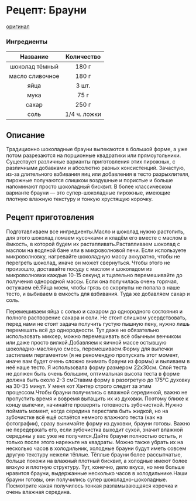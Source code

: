 # Рецепт: Брауни
[оригинал](https://art-lunch.ru/recipe/brauni_foto/)

### Ингредиенты 
| Название				| Количество	|
| :---------------:		|:-------------:|
| шоколад тёмный 		| 180 г			|
| масло сливочное 		| 180 г			|
| яйца 					| 3 шт.			|
| мука 					| 75 г			|
| сахар 				| 250 г			|
| соль 					| 1/4 ч. ложки	|

## Описание
Традиционно шоколадные брауни выпекаются в большой форме, а уже потом разрезаются на порционные квадратики или прямоугольники. Существует различные варианты приготовления этих пирожных, с различными добавками и абсолютно разных консистенций. Зачастую, из-за длительного взбивания яиц или добавления в тесто разрыхлителя, пирожные получаются слишком воздушные и пористые и больше напоминают просто шоколадный бисквит. В более классическом варианте брауни — это супер-шоколадные пирожные, имеющие плотную влажную текстуру и тонкую хрустящую корочку. 

## Рецепт приготовления
Подготавливаем все ингредиенты.Масло и шоколад нужно растопить, для этого шоколад ломаем кусочками и кладём его вместе с маслом в ёмкость, в которой будем их растапливать.Растапливаем шоколад с маслом на водяной бане или в микроволновой печи. Если используете микроволновку, нагревайте шоколадную массу аккуратно, чтобы не перегреть шоколад, иначе он может свернуться. Чтобы этого не произошло, доставайте посуду с маслом и шоколадом из микроволновки каждые 10-15 секунд и тщательно перемешивайте до получения однородной массы. Если она получилась очень горячая, остужаем её.Яйца моем, чтобы грязь со скорлупы не попала в наше тесто, и выбиваем в емкость для взбивания. Туда же добавляем сахар и соль.

Перемешиваем яйца с солью и сахаром до однородного состояния и полного растворение сахара и соли. Не стоит слишком усердствовать, перед нами не стоит задача получить густую пышную пену, нужно лишь перемешать всё до однородности. Тут даже не обязательно использовать миксер, можно перемешивать всё обычным венчиком или даже просто вилкой.Добавляем к яичной массе остывшую шоколадно-масляную смесь, перемешиваем.Форму для выпечки застилаем пергаментом (я не рекомендую пропускать этот момент, иначе вам будет очень сложно внимать брауни из формы) и выливаем в неё наше тесто. Я использовала форму размером 22х30см. Слой теста не должен быть очень большим, оптимальная высота теста в форме должна быть около 2-3 смСтавим форму в разогретую до 175°С духовку на 30-35 минут. У меня кот Хантер строго следит за этим процессом.Чтобы брауни получились с влажной серединкой, важно не пропустить время и вовремя вытащить их из духовки. Поэтому ближе к концу выпечки, начинайте проверять готовность зубочисткой. Нужно поймать момент, когда середина перестала быть жидкой, но на зубочистке всё ещё остаётся немного влажного теста (как на фотографии), сразу вынимайте форму из духовки, брауни готовы. Важно не передержать его, если зубочистка выходит сухой, значит влажной середины у вас уже не получится.Дайте брауни полностью остыть, и только после этого нарежьте на квадраты. Можно также убрать их на несколько часов в холодильник, холодные брауни будут иметь совсем другую текстуру нежели тёплые. Тёплые брауни более рассыпчатые, больше похожи на влажный плотный бисквит, а холодные имеют более вязкую и плотную структуру. Тут, конечно, дело вкуса, но мне больше нравится брауни, выдержанные несколько часов в холодильнике.Наши брауни готовы, они получились супер шоколадно-шоколадные. Посмотрите какая получилось тонкая разламывающаяся корочка и очень влажная середина.
